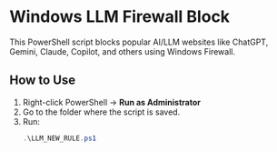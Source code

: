 # Windows LLM Firewall Block

This PowerShell script blocks popular AI/LLM websites like ChatGPT, Gemini, Claude, Copilot, and others using Windows Firewall.

## How to Use

1. Right-click PowerShell → **Run as Administrator**
2. Go to the folder where the script is saved.
3. Run:
   ```powershell
   .\LLM_NEW_RULE.ps1
